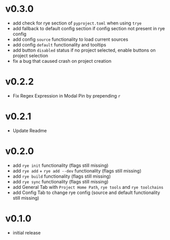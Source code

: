 # v0.3.0
- add check for rye section of `pyproject.toml` when using `trye`
- add fallback to default config section if config section not present in rye config
- add config `source` functionality to load current sources
- add config `default` functionality and tooltips
- add button `disabled` status if no project selected, enable buttons on project selection
- fix a bug that caused crash on project creation

# v0.2.2
- Fix Regex Expression in Modal Pin by prepending `r`

# v0.2.1
- Update Readme

# v0.2.0
- add `rye init` functionality (flags still missing)
- add `rye add` + `rye add --dev` functionality (flags still missing)
- add `rye build` functionality (flags still missing)
- add `rye sync` functionality (flags still missing)
- add General Tab with `Project Home Path`, `rye tools` and `rye toolchains`
- add Config Tab to change rye config (source and default functionality still missing)

# v0.1.0
- initial release
